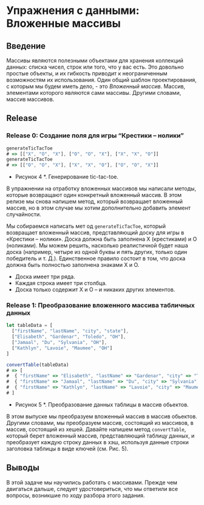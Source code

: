 #  Упражнения с данными: Вложенные массивы

## Введение

Массивы являются полезными объектами для хранения коллекций данных: списка чисел, строк или того, что у вас есть. Это довольно простые объекты, и их гибкость приводит к неограниченным возможностям их использования. Один общий шаблон проектирования, с которым мы будем иметь дело, - это *Вложенный массив*. Массив, элементами которого являются сами массивы. Другими словами, массив массивов.


## Release
### Release 0: Создание поля для игры “Крестики – нолики”

```javascript
generateTicTacToe
# => [["X", "O", "X"], ["O", "O", "X"], ["X", "X", "O"]]
generateTicTacToe
# => [["O", "O", "X"], ["X", "X", "O"], ["O", "O", "X"]]
```
* Рисунок 4 *. Генерирование tic-tac-toe.

В упражнении на отработку  вложенных массивов мы написали методы, которые возвращают один конкретный вложенный массив. В этом релизе мы снова напишем метод, который возвращает вложенный массив, но в этом случае мы хотим дополнительно добавить элемент случайности.

Мы собираемся написать мет
од `generateTicTacToe`, который возвращает вложенный массив, представляющий доску для игры в «Крестики – нолики». Доска должна быть заполнена X (крестиками) и O (ноликами). Мы можем решить, насколько реалистичной будет наша доска (например, четыре из одной буквы и пять других, только один победитель и т. Д.). Единственное правило состоит в том, что доска должна быть полностью заполнена знаками Х и О.


- Доска имеет три ряда.
- Каждая строка имеет три столбца.
- Доска только содержит X и O – и никаких других элементов.


### Release 1: Преобразование вложенного массива табличных данных 

```javascript
let tableData = [
  ["firstName", "lastName", "city", "state"],
  ["Elisabeth", "Gardenar", "Toledo", "OH"],
  ["Jamaal", "Du", "Sylvania", "OH"],
  ["Kathlyn", "Lavoie", "Maumee", "OH"]
]

convertTable(tableData)
# => [
#  { "firstName" => "Elisabeth", "lastName" => "Gardenar", "city" => "Toledo", "state" => "OH" },
#  { "firstName" => "Jamaal", "lastName" => "Du", "city" => "Sylvania", "state" => "OH" },
#  { "firstName" => "Kathlyn", "lastName" => "Lavoie", "city" => "Maumee", "state" => "OH" }
# ]
```
* Рисунок 5 *. Преобразование данных таблицы в массив обьектов.

В этом выпуске мы преобразуем вложенный массив в массив обьектов. Другими словами, мы преобразуем массив, состоящий из массивов, в массив, состоящий из хешей. Давайте напишем метод `convertTable`, который берет вложенный массив, представляющий таблицу данных, и преобразует каждую строку данных в хэш, используя данные строки заголовка таблицы в виде ключей (см. Рис. 5).

## Выводы

В этой задаче мы научились работать с массивами. Прежде чем двигаться дальше, следует удостовериться, что мы ответили все вопросы, возникшие по ходу разбора этого задания.
